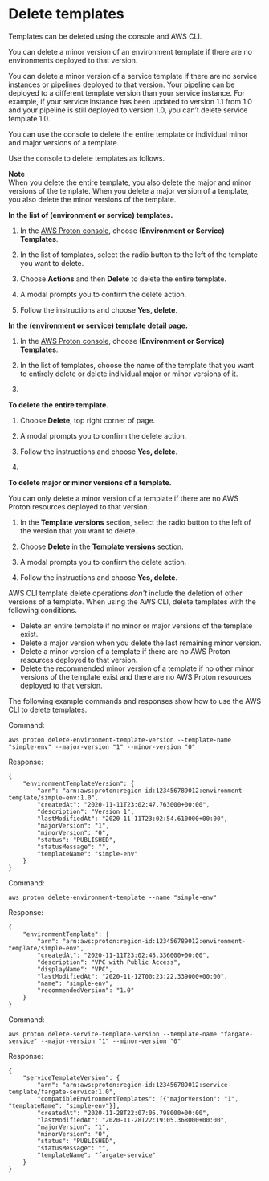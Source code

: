 # Delete templates<a name="template-delete"></a>

Templates can be deleted using the console and AWS CLI\.

You can delete a minor version of an environment template if there are no environments deployed to that version\.

You can delete a minor version of a service template if there are no service instances or pipelines deployed to that version\. Your pipeline can be deployed to a different template version than your service instance\. For example, if your service instance has been updated to version 1\.1 from 1\.0 and your pipeline is still deployed to version 1\.0, you can’t delete service template 1\.0\.

You can use the console to delete the entire template or individual minor and major versions of a template\.

Use the console to delete templates as follows\.

**Note**  
When you delete the entire template, you also delete the major and minor versions of the template\.
When you delete a major version of a template, you also delete the minor versions of the template\.

**In the list of \(environment or service\) templates\.**

1. In the [AWS Proton console](https://console.aws.amazon.com/proton/), choose **\(Environment or Service\) Templates**\.

1. In the list of templates, select the radio button to the left of the template you want to delete\.

1. Choose **Actions** and then **Delete** to delete the entire template\.

1. A modal prompts you to confirm the delete action\.

1. Follow the instructions and choose **Yes, delete**\.

**In the \(environment or service\) template detail page\.**

1. In the [AWS Proton console](https://console.aws.amazon.com/proton/), choose **\(Environment or Service\) Templates**\.

1. In the list of templates, choose the name of the template that you want to entirely delete or delete individual major or minor versions of it\.

1. 

**To delete the entire template\.**

   1. Choose **Delete**, top right corner of page\.

   1. A modal prompts you to confirm the delete action\.

   1. Follow the instructions and choose **Yes, delete**\.

1. 

**To delete major or minor versions of a template\.**

   You can only delete a minor version of a template if there are no AWS Proton resources deployed to that version\.

   1. In the **Template versions** section, select the radio button to the left of the version that you want to delete\.

   1. Choose **Delete** in the **Template versions** section\.

   1. A modal prompts you to confirm the delete action\.

   1. Follow the instructions and choose **Yes, delete**\.

AWS CLI template delete operations *don't* include the deletion of other versions of a template\. When using the AWS CLI, delete templates with the following conditions\.
+ Delete an entire template if no minor or major versions of the template exist\.
+ Delete a major version when you delete the last remaining minor version\.
+ Delete a minor version of a template if there are no AWS Proton resources deployed to that version\.
+ Delete the recommended minor version of a template if no other minor versions of the template exist and there are no AWS Proton resources deployed to that version\.

The following example commands and responses show how to use the AWS CLI to delete templates\.

Command:

```
aws proton delete-environment-template-version --template-name "simple-env" --major-version "1" --minor-version "0"
```

Response:

```
{
    "environmentTemplateVersion": {
        "arn": "arn:aws:proton:region-id:123456789012:environment-template/simple-env:1.0",
        "createdAt": "2020-11-11T23:02:47.763000+00:00",
        "description": "Version 1",
        "lastModifiedAt": "2020-11-11T23:02:54.610000+00:00",
        "majorVersion": "1",
        "minorVersion": "0",
        "status": "PUBLISHED",
        "statusMessage": "",
        "templateName": "simple-env"
    }
}
```

Command:

```
aws proton delete-environment-template --name "simple-env"
```

Response:

```
{
    "environmentTemplate": {
        "arn": "arn:aws:proton:region-id:123456789012:environment-template/simple-env",
        "createdAt": "2020-11-11T23:02:45.336000+00:00",
        "description": "VPC with Public Access",
        "displayName": "VPC",
        "lastModifiedAt": "2020-11-12T00:23:22.339000+00:00",
        "name": "simple-env",
        "recommendedVersion": "1.0"
    }
}
```

Command:

```
aws proton delete-service-template-version --template-name "fargate-service" --major-version "1" --minor-version "0"
```

Response:

```
{
    "serviceTemplateVersion": {
        "arn": "arn:aws:proton:region-id:123456789012:service-template/fargate-service:1.0",
        "compatibleEnvironmentTemplates": [{"majorVersion": "1", "templateName": "simple-env"}],
        "createdAt": "2020-11-28T22:07:05.798000+00:00",
        "lastModifiedAt": "2020-11-28T22:19:05.368000+00:00",
        "majorVersion": "1",
        "minorVersion": "0",
        "status": "PUBLISHED",
        "statusMessage": "",
        "templateName": "fargate-service"
    }
}
```
